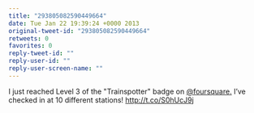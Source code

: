 ```yaml
---
title: "293805082590449664"
date: Tue Jan 22 19:39:24 +0000 2013
original-tweet-id: "293805082590449664"
retweets: 0
favorites: 0
reply-tweet-id: ""
reply-user-id: ""
reply-user-screen-name: ""
---
```

I just reached Level 3 of the "Trainspotter" badge on <a href="https://twitter.com/foursquare.">@foursquare.</a> I’ve checked in at 10 different stations! http://t.co/S0hUcJ9j
